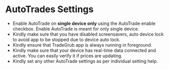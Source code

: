 # **AutoTrades Settings**

- Enable AutoTrade on **single device only** using the AutoTrade enable checkbox. Enable AutoTrade is meant for only single device.
- Kindly make sure that you have disabled screensavers, auto device lock to avoid app to be stopped due to device auto lock.
- Kindly ensure that TradeGrub app is always running in foreground.
- Kindly make sure that your device has real-time data connected and active. You can easily verify it if prices are updating.
- Kindly set any other AutoTrade settings as per individual setting help.


